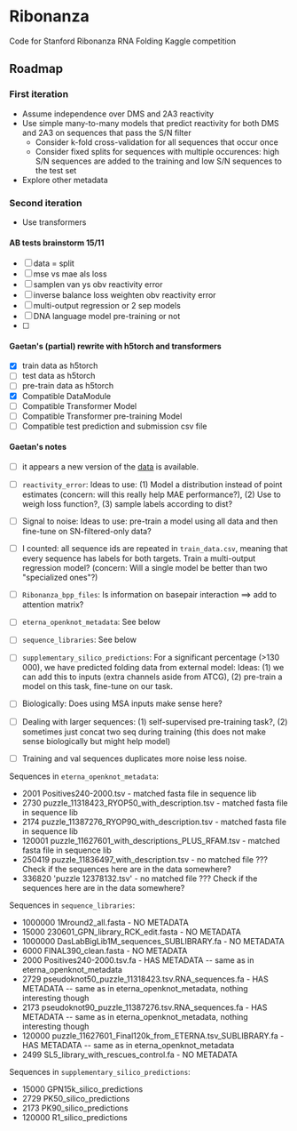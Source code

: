 # Ribonanza

Code for Stanford Ribonanza RNA Folding Kaggle competition

## Roadmap

### First iteration

* Assume independence over DMS and 2A3 reactivity
* Use simple many-to-many models that predict reactivity for both DMS and 2A3 on sequences that pass the S/N filter
    - Consider k-fold cross-validation for all sequences that occur once
    - Consider fixed splits for sequences with multiple occurences: high S/N sequences are added to the training and low S/N sequences to the test set 
* Explore other metadata

### Second iteration 

* Use transformers


#### AB tests brainstorm 15/11
- [ ] data = split
- [ ] mse vs mae als loss
- [ ] samplen van ys obv reactivity error
- [ ] inverse balance loss weighten obv reactivity error
- [ ] multi-output regression or 2 sep models
- [ ] DNA language model pre-training or not
- [ ] 

#### Gaetan's (partial) rewrite with h5torch and transformers
- [x] train data as h5torch
- [ ] test data as h5torch
- [ ] pre-train data as h5torch
- [x] Compatible DataModule
- [ ] Compatible Transformer Model
- [ ] Compatible Transformer pre-training Model
- [ ] Compatible test prediction and submission csv file

#### Gaetan's notes

- [ ] it appears a new version of the [data](https://www.kaggle.com/competitions/stanford-ribonanza-rna-folding/data) is available.
- [ ] `reactivity_error`: Ideas to use: (1) Model a distribution instead of point estimates (concern: will this really help MAE performance?), (2) Use to weigh loss function?, (3) sample labels according to dist?
- [ ] Signal to noise: Ideas to use: pre-train a model using all data and then fine-tune on SN-filtered-only data?
- [ ] I counted: all sequence ids are repeated in `train_data.csv`, meaning that every sequence has labels for both targets. Train a multi-output regression model? (concern: Will a single model be better than two "specialized ones"?)
- [ ] `Ribonanza_bpp_files`: Is information on basepair interaction ==> add to attention matrix?
- [ ] `eterna_openknot_metadata`: See below
- [ ] `sequence_libraries`: See below
- [ ] `supplementary_silico_predictions`: For a significant percentage (>130 000), we have predicted folding data from external model: Ideas: (1) we can add this to inputs (extra channels aside from ATCG), (2) pre-train a model on this task, fine-tune on our task.
- [ ] Biologically: Does using MSA inputs make sense here?
- [ ] Dealing with larger sequences: (1) self-supervised pre-training task?, (2) sometimes just concat two seq during training (this does not make sense biologically but might help model)
- [ ] Training and val sequences duplicates more noise less noise.



Sequences in `eterna_openknot_metadata`:
- 2001 Positives240-2000.tsv - matched fasta file in sequence lib    
- 2730 puzzle_11318423_RYOP50_with_description.tsv - matched fasta file in sequence lib   
- 2174  puzzle_11387276_RYOP90_with_description.tsv - matched fasta file in sequence lib   
- 120001 puzzle_11627601_with_descriptions_PLUS_RFAM.tsv - matched fasta file in sequence lib   
- 250419 puzzle_11836497_with_description.tsv - no matched file ??? Check if the sequences here are in the data somewhere?
- 336820 'puzzle 12378132.tsv' - no matched file ??? Check if the sequences here are in the data somewhere?

Sequences in `sequence_libraries`:
- 1000000 1Mround2_all.fasta - NO METADATA
- 15000 230601_GPN_library_RCK_edit.fasta - NO METADATA
- 1000000 DasLabBigLib1M_sequences_SUBLIBRARY.fa - NO METADATA
- 6000 FINAL390_clean.fasta - NO METADATA
- 2000 Positives240-2000.tsv.fa - HAS METADATA -- same as in eterna_openknot_metadata
- 2729 pseudoknot50_puzzle_11318423.tsv.RNA_sequences.fa - HAS METADATA -- same as in eterna_openknot_metadata, nothing interesting though
- 2173 pseudoknot90_puzzle_11387276.tsv.RNA_sequences.fa - HAS METADATA -- same as in eterna_openknot_metadata, nothing interesting though
- 120000 puzzle_11627601_Final120k_from_ETERNA.tsv_SUBLIBRARY.fa - HAS METADATA -- same as in eterna_openknot_metadata
- 2499 SL5_library_with_rescues_control.fa - NO METADATA

Sequences in `supplementary_silico_predictions`:
- 15000 GPN15k_silico_predictions
- 2729 PK50_silico_predictions
- 2173 PK90_silico_predictions
- 120000 R1_silico_predictions